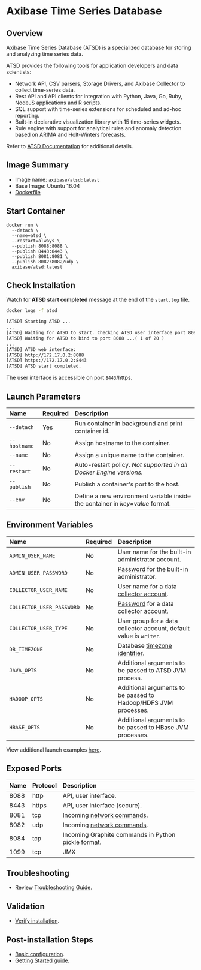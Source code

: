 # Axibase Time Series Database

## Overview

Axibase Time Series Database (ATSD) is a specialized database for storing and analyzing time series data.

ATSD provides the following tools for application developers and data scientists:

- Network API, CSV parsers, Storage Drivers, and Axibase Collector to collect time-series data.
- Rest API and API clients for integration with Python, Java, Go, Ruby, NodeJS applications and R scripts.
- SQL support with time-series extensions for scheduled and ad-hoc reporting.
- Built-in declarative visualization library with 15 time-series widgets.
- Rule engine with support for analytical rules and anomaly detection based on ARIMA and Holt-Winters forecasts.

Refer to [ATSD Documentation](https://axibase.com/docs/atsd/) for additional details.

## Image Summary

* Image name: `axibase/atsd:latest`
* Base Image: Ubuntu 16.04
* [Dockerfile](https://github.com/axibase/dockers/blob/master/Dockerfile)

## Start Container

```properties
docker run \
  --detach \
  --name=atsd \
  --restart=always \
  --publish 8088:8088 \
  --publish 8443:8443 \
  --publish 8081:8081 \
  --publish 8082:8082/udp \
  axibase/atsd:latest
```

## Check Installation

Watch for **ATSD start completed** message at the end of the `start.log` file.

```sh
docker logs -f atsd
```

```txt
[ATSD] Starting ATSD ...
...
[ATSD] Waiting for ATSD to start. Checking ATSD user interface port 8088 ...
[ATSD] Waiting for ATSD to bind to port 8088 ...( 1 of 20 )
...
[ATSD] ATSD web interface:
[ATSD] http://172.17.0.2:8088
[ATSD] https://172.17.0.2:8443
[ATSD] ATSD start completed.
```

The user interface is accessible on port `8443`/https.

## Launch Parameters

| **Name** | **Required** | **Description** |
|:---|:---|:---|
|`--detach` | Yes | Run container in background and print container id. |
|`--hostname` | No | Assign hostname to the container. |
|`--name` | No | Assign a unique name to the container. |
|`--restart` | No | Auto-restart policy. _Not supported in all Docker Engine versions._ |
|`--publish` | No | Publish a container's port to the host. |
|`--env` | No | Define a new environment variable inside the container in _key=value_ format. |

## Environment Variables

| **Name** | **Required** | **Description** |
|:---|:---|:---|
|`ADMIN_USER_NAME` | No | User name for the built-in administrator account. |
|`ADMIN_USER_PASSWORD` | No | [Password](https://axibase.com/docs/atsd/administration/user-authentication.html#password-requirements) for the built-in administrator.|
|`COLLECTOR_USER_NAME` | No | User name for a data [collector account](https://axibase.com/docs/atsd/administration/collector-account.html). |
|`COLLECTOR_USER_PASSWORD` | No | [Password](https://axibase.com/docs/atsd/administration/user-authentication.html#password-requirements) for a data collector account.|
|`COLLECTOR_USER_TYPE` | No | User group for a data collector account, default value is `writer`.|
|`DB_TIMEZONE` | No | Database [timezone identifier](https://axibase.com/docs/atsd/administration/timezone.html).|
|`JAVA_OPTS` | No | Additional arguments to be passed to ATSD JVM process. |
|`HADOOP_OPTS` | No | Additional arguments to be passed to Hadoop/HDFS JVM processes. |
|`HBASE_OPTS` | No | Additional arguments to be passed to HBase JVM processes. |

View additional launch examples [here](https://axibase.com/docs/atsd/installation/docker.html).

## Exposed Ports

| **Name** | **Protocol** | **Description** |
|:---|:---|:---|
| 8088 | http | API, user interface. |
| 8443 | https | API, user interface (secure). |
| 8081 | tcp | Incoming [network commands](https://axibase.com/docs/atsd/api/network/#connection). |
| 8082 | udp | Incoming [network commands](https://axibase.com/docs/atsd/api/network/#udp-datagrams). |
| 8084 | tcp | Incoming Graphite commands in Python pickle format. |
| 1099 | tcp | JMX |

## Troubleshooting

* Review [Troubleshooting Guide](https://axibase.com/docs/atsd/installation/troubleshooting.html).

## Validation

* [Verify installation](https://axibase.com/docs/atsd/installation/verifying-installation.html).

## Post-installation Steps

* [Basic configuration](https://axibase.com/docs/atsd/installation/post-installation.html).
* [Getting Started guide](hhttps://axibase.com/docs/atsd/tutorials/getting-started.html).
